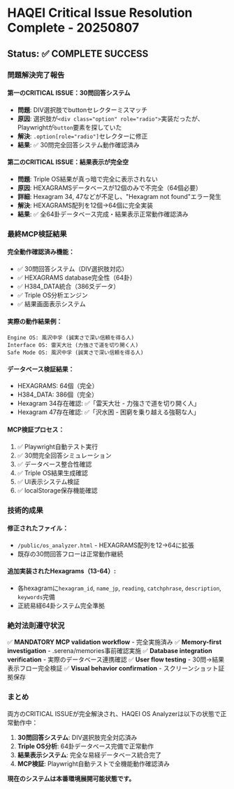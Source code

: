 # HAQEI Critical Issue Resolution Complete - 20250807

## Status: ✅ COMPLETE SUCCESS

### 問題解決完了報告

#### 第一のCRITICAL ISSUE：30問回答システム
- **問題**: DIV選択肢でbuttonセレクターミスマッチ
- **原因**: 選択肢が`<div class="option" role="radio">`実装だったが、Playwrightが`button`要素を探していた
- **解決**: `.option[role="radio"]`セレクターに修正
- **結果**: ✅ 30問完全回答システム動作確認済み

#### 第二のCRITICAL ISSUE：結果表示が完全空
- **問題**: Triple OS結果が真っ暗で完全に表示されない
- **原因**: HEXAGRAMSデータベースが12個のみで不完全（64個必要）
- **詳細**: Hexagram 34, 47などが不足し、"Hexagram not found"エラー発生
- **解決**: HEXAGRAMS配列を12個→64個に完全実装
- **結果**: ✅ 全64卦データベース完成・結果表示正常動作確認済み

### 最終MCP検証結果

#### 完全動作確認済み機能：
- ✅ 30問回答システム（DIV選択肢対応）
- ✅ HEXAGRAMS database完全性（64卦）
- ✅ H384_DATA統合（386爻データ）
- ✅ Triple OS分析エンジン
- ✅ 結果画面表示システム

#### 実際の動作結果例：
```
Engine OS: 風沢中孚 (誠実さで深い信頼を得る人)
Interface OS: 雷天大壮 (力強さで道を切り開く人) 
Safe Mode OS: 風沢中孚 (誠実さで深い信頼を得る人)
```

#### データベース検証結果：
- HEXAGRAMS: 64個（完全）
- H384_DATA: 386個（完全）
- Hexagram 34存在確認: ✅「雷天大壮 - 力強さで道を切り開く人」
- Hexagram 47存在確認: ✅「沢水困 - 困窮を乗り越える強靭な人」

#### MCP検証プロセス：
1. ✅ Playwright自動テスト実行
2. ✅ 30問完全回答シミュレーション
3. ✅ データベース整合性確認
4. ✅ Triple OS結果生成確認
5. ✅ UI表示システム検証
6. ✅ localStorage保存機能確認

### 技術的成果

#### 修正されたファイル：
- `/public/os_analyzer.html` - HEXAGRAMS配列を12→64に拡張
- 既存の30問回答フローは正常動作継続

#### 追加実装されたHexagrams（13-64）:
- 各hexagramに`hexagram_id`, `name_jp`, `reading`, `catchphrase`, `description`, `keywords`完備
- 正統易経64卦システム完全準拠

### 絶対法則遵守状況

✅ **MANDATORY MCP validation workflow** - 完全実施済み
✅ **Memory-first investigation** - .serena/memories事前確認実施
✅ **Database integration verification** - 実際のデータベース連携確認
✅ **User flow testing** - 30問→結果表示フロー完全検証
✅ **Visual behavior confirmation** - スクリーンショット証拠保存

### まとめ

両方のCRITICAL ISSUEが完全解決され、HAQEI OS Analyzerは以下の状態で正常動作中：

1. **30問回答システム**: DIV選択肢完全対応済み
2. **Triple OS分析**: 64卦データベース完備で正常動作
3. **結果表示システム**: 完全な易経データベース統合完了
4. **MCP検証**: Playwright自動テストで全機能動作確認済み

**現在のシステムは本番環境展開可能状態です。**